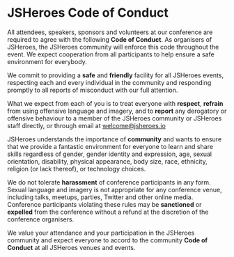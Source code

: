 # JSHeroes Code of Conduct

All attendees, speakers, sponsors and volunteers at our conference are required to agree with the following **Code of Conduct**. As organisers of JSHeroes, the JSHeroes community will enforce this code throughout the event. We expect cooperation from all participants to help ensure a safe environment for everybody.

We commit to providing a **safe** and **friendly** facility for all JSHeroes events, respecting each and every individual in the community and responding promptly to all reports of misconduct with our full attention.

What we expect from each of you is to treat everyone with **respect**, **refrain** from using offensive language and imagery, and to **report** any derogatory or offensive behaviour to a member of the JSHeroes community or JSHeroes staff directly, or through email at [welcome@jsheroes.io](mailto:welcome@jsheroes.io)

JSHeroes understands the importance of **community** and wants to ensure that we provide a fantastic environment for everyone to learn and share skills regardless of gender, gender identity and expression, age, sexual orientation, disability, physical appearance, body size, race, ethnicity, religion (or lack thereof), or technology choices.

We do not tolerate **harassment** of conference participants in any form. Sexual language and imagery is not appropriate for any conference venue, including talks, meetups, parties, Twitter and other online media. Conference participants violating these rules may be **sanctioned** or **expelled** from the conference without a refund at the discretion of the conference organisers.

We value your attendance and your participation in the JSHeroes community and expect everyone to accord to the community **Code of Conduct** at all JSHeroes venues and events.